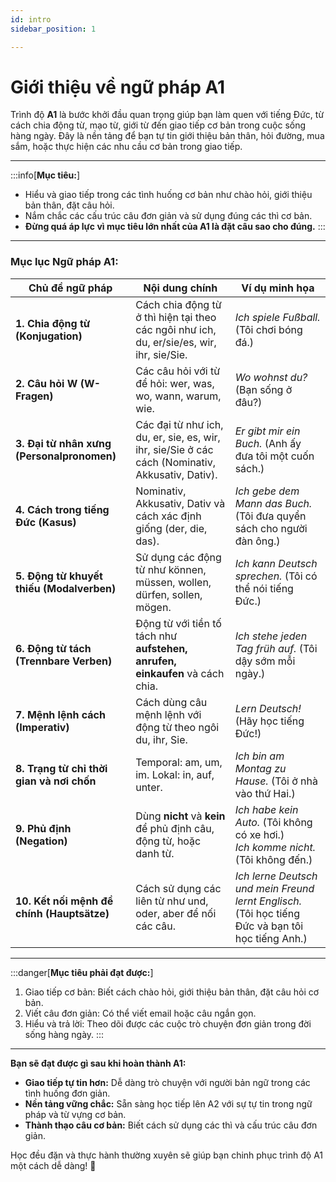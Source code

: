 ```yaml
--- 
id: intro 
sidebar_position: 1

---
```

# Giới thiệu về ngữ pháp A1

Trình độ **A1** là bước khởi đầu quan trọng giúp bạn làm quen với tiếng Đức, từ cách chia động từ, mạo từ, giới từ đến giao tiếp cơ bản trong cuộc sống hàng ngày. Đây là nền tảng để bạn tự tin giới thiệu bản thân, hỏi đường, mua sắm, hoặc thực hiện các nhu cầu cơ bản trong giao tiếp.

---
:::info[**Mục tiêu:**]
- Hiểu và giao tiếp trong các tình huống cơ bản như chào hỏi, giới thiệu bản thân, đặt câu hỏi.
- Nắm chắc các cấu trúc câu đơn giản và sử dụng đúng các thì cơ bản.
- **Đừng quá áp lực vì mục tiêu lớn nhất của A1 là đặt câu sao cho đúng.**
:::
---
### Mục lục Ngữ pháp A1:

| **Chủ đề ngữ pháp**                        | **Nội dung chính**                                                                               | **Ví dụ minh họa**                                                                                |
| ------------------------------------------ | ------------------------------------------------------------------------------------------------ | ------------------------------------------------------------------------------------------------- |
| **1. Chia động từ (Konjugation)**          | Cách chia động từ ở thì hiện tại theo các ngôi như ich, du, er/sie/es, wir, ihr, sie/Sie.        | _Ich spiele Fußball._ (Tôi chơi bóng đá.)                                                         |
| **2. Câu hỏi W (W-Fragen)**                | Các câu hỏi với từ để hỏi: wer, was, wo, wann, warum, wie.                                       | _Wo wohnst du?_ (Bạn sống ở đâu?)                                                                 |
| **3. Đại từ nhân xưng (Personalpronomen)** | Các đại từ như ich, du, er, sie, es, wir, ihr, sie/Sie ở các cách (Nominativ, Akkusativ, Dativ). | _Er gibt mir ein Buch._ (Anh ấy đưa tôi một cuốn sách.)                                           |
| **4. Cách trong tiếng Đức (Kasus)**        | Nominativ, Akkusativ, Dativ và cách xác định giống (der, die, das).                              | _Ich gebe dem Mann das Buch._ (Tôi đưa quyển sách cho người đàn ông.)                             |
| **5. Động từ khuyết thiếu (Modalverben)**  | Sử dụng các động từ như können, müssen, wollen, dürfen, sollen, mögen.                           | _Ich kann Deutsch sprechen._ (Tôi có thể nói tiếng Đức.)                                          |
| **6. Động từ tách (Trennbare Verben)**     | Động từ với tiền tố tách như **aufstehen, anrufen, einkaufen** và cách chia.                     | _Ich stehe jeden Tag früh auf._ (Tôi dậy sớm mỗi ngày.)                                           |
| **7. Mệnh lệnh cách (Imperativ)**          | Cách dùng câu mệnh lệnh với động từ theo ngôi du, ihr, Sie.                                      | _Lern Deutsch!_ (Hãy học tiếng Đức!)                                                              |
| **8. Trạng từ chỉ thời gian và nơi chốn**  | Temporal: am, um, im. Lokal: in, auf, unter.                                                     | _Ich bin am Montag zu Hause._ (Tôi ở nhà vào thứ Hai.)                                            |
| **9. Phủ định (Negation)**                 | Dùng **nicht** và **kein** để phủ định câu, động từ, hoặc danh từ.                               | _Ich habe kein Auto._ (Tôi không có xe hơi.) <br />_Ich komme nicht._ (Tôi không đến.)            |
| **10. Kết nối mệnh đề chính (Hauptsätze)** | Cách sử dụng các liên từ như und, oder, aber để nối các câu.                                     | _Ich lerne Deutsch und mein Freund lernt Englisch._ (Tôi học tiếng Đức và bạn tôi học tiếng Anh.) |

---
:::danger[**Mục tiêu phải đạt được:**]
1. Giao tiếp cơ bản: Biết cách chào hỏi, giới thiệu bản thân, đặt câu hỏi cơ bản.
2. Viết câu đơn giản: Có thể viết email hoặc câu ngắn gọn.
3. Hiểu và trả lời: Theo dõi được các cuộc trò chuyện đơn giản trong đời sống hàng ngày.
:::
---

**Bạn sẽ đạt được gì sau khi hoàn thành A1:**

- **Giao tiếp tự tin hơn:** Dễ dàng trò chuyện với người bản ngữ trong các tình huống đơn giản.
- **Nền tảng vững chắc:** Sẵn sàng học tiếp lên A2 với sự tự tin trong ngữ pháp và từ vựng cơ bản.
- **Thành thạo câu cơ bản:** Biết cách sử dụng các thì và cấu trúc câu đơn giản.

Học đều đặn và thực hành thường xuyên sẽ giúp bạn chinh phục trình độ A1 một cách dễ dàng! 🚀